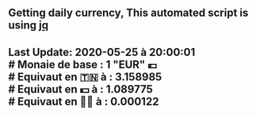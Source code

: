 ## Getting daily currency, This automated script is using [jq](https://stedolan.github.io/jq/)
## Last Update:  2020-05-25 à 20:00:01 </br># Monaie de base : 1 "EUR" 💶 </br> # Equivaut en 🇹🇳 à :  3.158985 </br> # Equivaut en 💵 à : 1.089775</br> # Equivaut en 🐱‍💻 à :  0.000122
